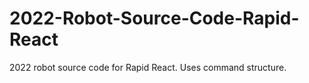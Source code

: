 # 2022-Robot-Source-Code-Rapid-React
 2022 robot source code for Rapid React. Uses command structure.
